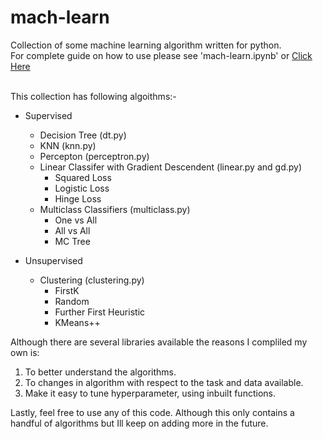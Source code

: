 # mach-learn

Collection of some machine learning algorithm written for python. <br>
For complete guide on how to use please see 'mach-learn.ipynb' or [Click Here](https://github.com/abaleem/mach-learn/blob/master/mach.ipynb)<br><br>

This collection has following algoithms:-
* Supervised
   * Decision Tree (dt.py)
   * KNN (knn.py)
   * Percepton (perceptron.py)
   * Linear Classifer with Gradient Descendent (linear.py and gd.py)
        * Squared Loss
        * Logistic Loss
        * Hinge Loss   
   * Multiclass Classifiers (multiclass.py)
        * One vs All
        * All vs All
        * MC Tree

* Unsupervised
   * Clustering (clustering.py)
        * FirstK
        * Random
        * Further First Heuristic
        * KMeans++


Although there are several libraries available the reasons I compliled my own is:

1. To better understand the algorithms.
2. To changes in algorithm with respect to the task and data available.
3. Make it easy to tune hyperparameter, using inbuilt functions.

Lastly, feel free to use any of this code. Although this only contains a handful of algorithms but Ill keep on adding more in the future.
